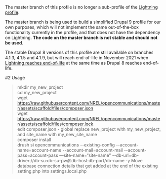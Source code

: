 The master branch of this profile is no longer a sub-profile of the <a href="https://github.com/acquia/lightning">Lightning profile</a>.

The master branch is being used to build a simplified Drupal 9 profile for our own purposes, which will not implement the same out-of-the-box functionality currently in the profile, and that does not have the dependency on Lightning. **The code on the master branch is not stable and should not be used**.

The stable Drupal 8 versions of this profile are still available on branches 4.1.3, 4.1.5 and 4.1.9, but will reach end-of-life in November 2021 when <a href="https://www.acquia.com/blog/acquia-lightning-eol-2021-acquia-cms-future">Lightning reaches end-of-life</a> at the same time as Drupal 8 reaches end-of-life.

#2 Usage

> mkdir my_new_project<br>
> cd my_new_project<br>
> wget https://raw.githubusercontent.com/NREL/opencommunications/master/assets/scaffold/files/composer.json<br>
> wget https://raw.githubusercontent.com/NREL/opencommunications/master/assets/scaffold/files/composer.lock<br>
> edit composer.json - global replace new_project with my_new_project, and site_name with my_new_site_name<br>
> composer install<br>
> drush si opencommunications --existing-config --account-name=account-name --account-mail=account-mail --account-pass=account-pass —site-name=“site-name” --db-url=db-driver://db-su:db-su-pw@db-host:db-port/db-name -y
> Move database connection details that get added at the end of the existing setting.php into settings.local.php



